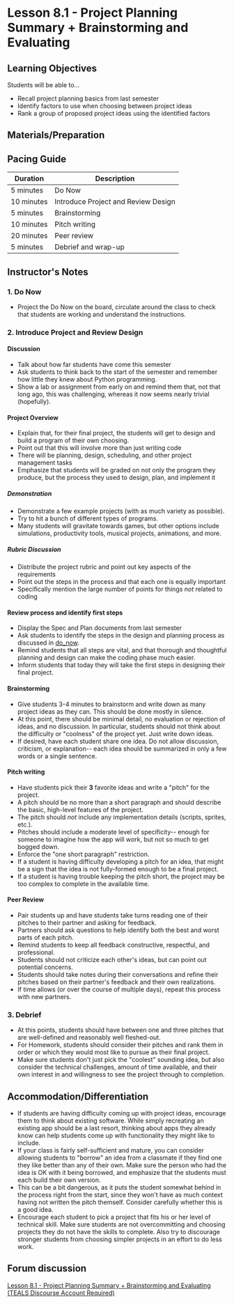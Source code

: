 # Lesson 8.1 - Project Planning Summary + Brainstorming and Evaluating

## Learning Objectives
Students will be able to...
  * Recall project planning basics from last semester
  * Identify factors to use when choosing between project ideas
  * Rank a group of proposed project ideas using the identified factors

## Materials/Preparation

## Pacing Guide
| Duration  | Description                                   |
| --------- | --------------------------------------------- |
| 5 minutes | Do Now |
| 10 minutes | Introduce Project and Review Design|
| 5 minutes | Brainstorming |
| 10 minutes | Pitch writing |
| 20 minutes | Peer review  |
| 5 minutes | Debrief and wrap-up|

## Instructor's Notes

### 1. Do Now
* Project the Do Now on the board, circulate around the class to check that students are working and understand the instructions. 

### 2. Introduce Project and Review Design

#### Discussion
* Talk about how far students have come this semester
* Ask students to think back to the start of the semester and remember how little they knew about Python programming.
* Show a lab or assignment from early on and remind them that, not that long ago, this was challenging, whereas it now seems nearly trivial (hopefully).

#### Project Overview
* Explain that, for their final project, the students will get to design and build a program of their own choosing.
* Point out that this will involve more than just writing code 
* There will be planning, design, scheduling, and other project management tasks
* Emphasize that students will be graded on not only the program they produce, but the process they used to design, plan, and implement it

##### Demonstration
* Demonstrate a few example projects (with as much variety as possible).
* Try to hit a bunch of different types of programs.  
* Many students will gravitate towards games, but other options include simulations, productivity tools, musical projects, animations, and more.

##### Rubric Discussion
* Distribute the project rubric and point out key aspects of the requirements
* Point out the steps in the process and that each one is equally important 
* Specifically mention the large number of points for things _not_ related to coding

#### Review process and identify first steps
* Display the Spec and Plan documents from last semester
* Ask students to identify the steps in the design and planning process as discussed in [do_now](do_now.md).
* Remind students that all steps are vital, and that thorough and thoughtful planning and design can make the coding phase much easier.
* Inform students that today they will take the first steps in designing their final project.

#### Brainstorming
* Give students 3-4 minutes to brainstorm and write down as many project ideas as they can.  This should be done mostly in silence.
* At this point, there should be minimal detail, no evaluation or rejection of ideas, and no discussion.  In particular, students should not think about the difficulty or "coolness" of the project yet.  Just write down ideas.
* If desired, have each student share one idea.  Do not allow discussion, criticism, or explanation-- each idea should be summarized in only a few words or a single sentence.

#### Pitch writing
* Have students pick their **3** favorite ideas and write a "pitch" for the project.  
* A pitch should be no more than a short paragraph and should describe the basic, high-level features of the project.  
* The pitch should _not_ include any implementation details (scripts, sprites, etc.).
* Pitches should include a moderate level of specificity-- enough for someone to imagine how the app will work, but not so much to get bogged down.  
* Enforce the "one short paragraph" restriction.
* If a student is having difficulty developing a pitch for an idea, that might be a sign that the idea is not fully-formed enough to be a final project.
* If a student is having trouble keeping the pitch short, the project may be too complex to complete in the available time.

#### Peer Review
* Pair students up and have students take turns reading one of their pitches to their partner and asking for feedback.  
* Partners should ask questions to help identify both the best and worst parts of each pitch.
* Remind students to keep all feedback constructive, respectful, and professional.  
* Students should not criticize each other's ideas, but can point out potential concerns.
* Students should take notes during their conversations and refine their pitches based on their partner's feedback and their own realizations.
* If time allows (or over the course of multiple days), repeat this process with new partners.

### 3. Debrief
* At this points, students should have between one and three pitches that are well-defined and reasonably well fleshed-out.  
* For Homework, students should consider their pitches and rank them in order or which they would most like to pursue as their final project.
* Make sure students don't just pick the "coolest" sounding idea, but also consider the technical challenges, amount of time available, and their own interest in and willingness to see the project through to completion.


## Accommodation/Differentiation
* If students are having difficulty coming up with project ideas, encourage them to think about existing software.  While simply recreating an existing app should be a last resort, thinking about apps they already know can help students come up with functionality they might like to include.
* If your class is fairly self-sufficient and mature, you can consider allowing students to "borrow" an idea from a classmate if they find one they like better than any of their own.  Make sure the person who had the idea is OK with it being borrowed, and emphasize that the students must each build their own version.
* This can be a bit dangerous, as it puts the student somewhat behind in the process right from the start, since they won't have as much context having not written the pitch themself.  Consider carefully whether this is a good idea.
* Encourage each student to pick a project that fits his or her level of technical skill.  Make sure students are not overcommitting and choosing projects they do not have the skills to complete.  Also try to discourage stronger students from choosing simpler projects in an effort to do less work.

## Forum discussion
[Lesson 8.1 - Project Planning Summary + Brainstorming and Evaluating (TEALS Discourse Account Required)](https://forums.tealsk12.org/c/2nd-semester-unit-8-final-project/lesson-8-01-final-project-brainstorming-and-evalu)
